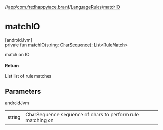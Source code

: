 //[app](../../../index.md)/[com.fredhappyface.brainf](../index.md)/[LanguageRules](index.md)/[matchIO](match-i-o.md)

# matchIO

[androidJvm]\
private fun [matchIO](match-i-o.md)(string: [CharSequence](https://kotlinlang.org/api/latest/jvm/stdlib/kotlin/-char-sequence/index.html)): [List](https://kotlinlang.org/api/latest/jvm/stdlib/kotlin.collections/-list/index.html)&lt;[RuleMatch](../-rule-match/index.md)&gt;

match on IO

#### Return

List<RuleMatch> list of rule matches

## Parameters

androidJvm

| | |
|---|---|
| string | CharSequence sequence of chars to perform rule matching on |
